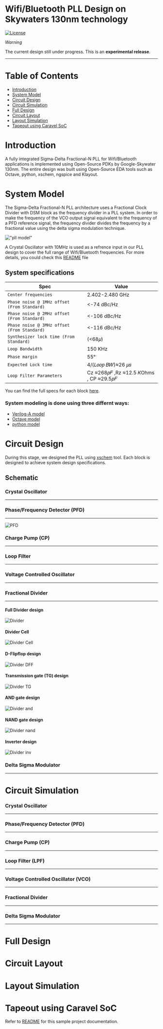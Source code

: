 # Wifi/Bluetooth PLL Design on Skywaters 130nm technology

[![License](https://img.shields.io/github/license/mabrains/PLL_design)](LICENSE) 

*Warning*

   The current design still under progress. This is an **experimental release**.

----------------------
# Table of Contents

- [Introduction](#introduction)
- [System Model](#system-model)
- [Circuit Design](#circuit-design)
- [Circuit Simulation](#circuit-simulation)
- [Full Design](#full-design)
- [Circuit Layout](#circuit-layout)
- [Layout Simulation](#layout-simulation)
- [Tapeout using Caravel SoC](#tapeout-using-caravel-soc)

# Introduction

A fully integrated Sigma-Delta Fractional-N PLL for Wifi/Bluetooth applications is implemented using Open-Source PDKs by Google-Skywater 130nm. The entire design was built using Open-Source EDA tools such as Octave, python, xschem, ngspice and Klayout.


# System Model

The Sigma-Delta Fractional-N PLL architecture uses a Fractional Clock Divider with DSM block as the frequency divider in a PLL system. In order to make the frequency of the VCO output signal equivalent to the frequency of a PFD reference signal, the frequency divider divides the frequency by a fractional value using the delta sigma modulation technique. 

!["pll model"](images/model_fractional_n_pll.png)

A Crystal Oscillator with 10MHz is used as a refrence input in our PLL design to cover the full range of Wifi/Bluetooth frequencies. For more details, you could check this [README](pll/system/design_specs/README.md) file

## System specifications 

| Spec | Value |
| --- | --- |
| `Center frequencies` | 2.402-2.480 GHz|
| `Phase noise @ 1MHz offset (From Standard)` |<-74 dBc/Hz |
| `Phase noise @ 2MHz offset (From Standard) ` |<-106 dBc/Hz|
| `Phase noise @ 3MHz offset (From Standard)` | <-116 dBc/Hz |
| `Synthesizer lock time (From Standard)  ` | (<68𝜇)|
| `Loop Bandwidth` | 150 KHz|
| `Phase margin ` | 55°|
| ` Expected Lock time   ` | 4/(𝐿𝑜𝑜𝑝 𝐵𝑊)≈26 𝜇𝑠|
| `Loop Filter Parameters` | Cz ≈268𝑝𝐹 ,Rz ≈12.5 𝐾Ohms , CP ≈29.5𝑝𝐹|

You can find the full specs for each block [here](pll/system/design_specs/Specs.md).

### System modeling is done using three differnt ways: 
  - [Verilog-A model](pll/system/verilog-A_model/README.md)
  - [Octave model](pll/system/octave_model/System_Modeling.md)
  - [python model](pll/system/python_model/README.md)


# Circuit Design

During this stage, we designed the PLL using [xschem](https://github.com/StefanSchippers/xschem) tool. Each block is designed to achieve system design specifications. 

## Schematic 

### Crystal Oscillator
----------------------

### Phase/Frequency Detector (PFD) 
----------------------------------

![PFD](images/schematics/pfd_sch.png)

### Charge Pump (CP)
--------------------

### Loop Filter
---------------

### Voltage Controlled Oscillator 
---------------------------------

### Fractional Divider
----------------------
#### Full Divider design
![Divider](images/schematics/divider_sch.png)

#### Divider Cell 
![Divider Cell](images/schematics/divider_cell_sch.png)

#### D-Flipflop design
![Divider DFF](images/schematics/divider_dff_sch.png)

#### Transmission gate (TG) design
![Divider TG](images/schematics/divider_tg_sch.png)

#### AND gate design
![Divider and](images/schematics/divider_and_sch.png)

#### NAND gate design
![Divider nand](images/schematics/divider_nand_sch.png)

#### Inverter design
![Divider inv](images/schematics/divider_inv_sch.png)

### Delta Sigma Modulator
-------------------------

# Circuit Simulation

### Crystal Oscillator
----------------------

### Phase/Frequency Detector (PFD) 
----------------------------------

### Charge Pump (CP)
--------------------

### Loop Filter (LPF)
---------------------

### Voltage Controlled Oscillator (VCO)
---------------------------------------

### Fractional Divider
----------------------

### Delta Sigma Modulator
-------------------------

# Full Design


# Circuit Layout


# Layout Simulation


# Tapeout using Caravel SoC



Refer to [README](docs/source/index.rst) for this sample project documentation. 
